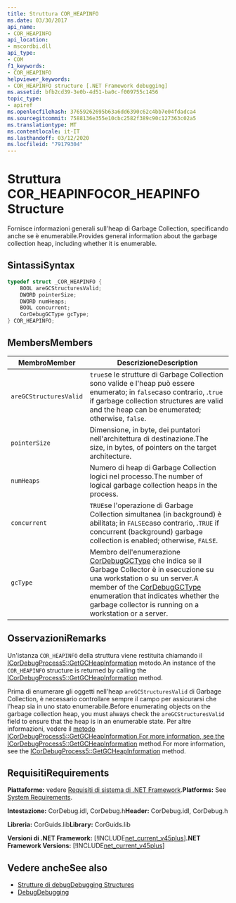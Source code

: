 ```yaml
---
title: Struttura COR_HEAPINFO
ms.date: 03/30/2017
api_name:
- COR_HEAPINFO
api_location:
- mscordbi.dll
api_type:
- COM
f1_keywords:
- COR_HEAPINFO
helpviewer_keywords:
- COR_HEAPINFO structure [.NET Framework debugging]
ms.assetid: bfb2cd39-3e0b-4d51-ba0c-f009755c1456
topic_type:
- apiref
ms.openlocfilehash: 37659262695b63a6dd6390c62c4bb7e04fdadca4
ms.sourcegitcommit: 7588136e355e10cbc2582f389c90c127363c02a5
ms.translationtype: MT
ms.contentlocale: it-IT
ms.lasthandoff: 03/12/2020
ms.locfileid: "79179304"
---
```

# <a name="cor_heapinfo-structure"></a><span data-ttu-id="4afa3-102">Struttura COR_HEAPINFO</span><span class="sxs-lookup"><span data-stu-id="4afa3-102">COR_HEAPINFO Structure</span></span>
<span data-ttu-id="4afa3-103">Fornisce informazioni generali sull'heap di Garbage Collection, specificando anche se è enumerabile.</span><span class="sxs-lookup"><span data-stu-id="4afa3-103">Provides general information about the garbage collection heap, including whether it is enumerable.</span></span>  
  
## <a name="syntax"></a><span data-ttu-id="4afa3-104">Sintassi</span><span class="sxs-lookup"><span data-stu-id="4afa3-104">Syntax</span></span>  
  
```cpp  
typedef struct _COR_HEAPINFO {  
    BOOL areGCStructuresValid;
    DWORD pointerSize;
    DWORD numHeaps;  
    BOOL concurrent;
    CorDebugGCType gcType;
} COR_HEAPINFO;  
```  
  
## <a name="members"></a><span data-ttu-id="4afa3-105">Members</span><span class="sxs-lookup"><span data-stu-id="4afa3-105">Members</span></span>  
  
|<span data-ttu-id="4afa3-106">Membro</span><span class="sxs-lookup"><span data-stu-id="4afa3-106">Member</span></span>|<span data-ttu-id="4afa3-107">Descrizione</span><span class="sxs-lookup"><span data-stu-id="4afa3-107">Description</span></span>|  
|------------|-----------------|  
|`areGCStructuresValid`|<span data-ttu-id="4afa3-108">`true`se le strutture di Garbage Collection sono valide e l'heap può essere enumerato; in `false`caso contrario, .</span><span class="sxs-lookup"><span data-stu-id="4afa3-108">`true` if garbage collection structures are valid and the heap can be enumerated; otherwise, `false`.</span></span>|  
|`pointerSize`|<span data-ttu-id="4afa3-109">Dimensione, in byte, dei puntatori nell'architettura di destinazione.</span><span class="sxs-lookup"><span data-stu-id="4afa3-109">The size, in bytes, of pointers on the target architecture.</span></span>|  
|`numHeaps`|<span data-ttu-id="4afa3-110">Numero di heap di Garbage Collection logici nel processo.</span><span class="sxs-lookup"><span data-stu-id="4afa3-110">The number of logical garbage collection heaps in the process.</span></span>|  
|`concurrent`|<span data-ttu-id="4afa3-111">`TRUE`se l'operazione di Garbage Collection simultanea (in background) è abilitata; in `FALSE`caso contrario, .</span><span class="sxs-lookup"><span data-stu-id="4afa3-111">`TRUE` if concurrent (background) garbage collection is enabled; otherwise, `FALSE`.</span></span>|  
|`gcType`|<span data-ttu-id="4afa3-112">Membro dell'enumerazione [CorDebugGCType](cordebuggctype-enumeration.md) che indica se il Garbage Collector è in esecuzione su una workstation o su un server.</span><span class="sxs-lookup"><span data-stu-id="4afa3-112">A member of the [CorDebugGCType](cordebuggctype-enumeration.md) enumeration that indicates whether the garbage collector is running on a workstation or a server.</span></span>|  
  
## <a name="remarks"></a><span data-ttu-id="4afa3-113">Osservazioni</span><span class="sxs-lookup"><span data-stu-id="4afa3-113">Remarks</span></span>  
 <span data-ttu-id="4afa3-114">Un'istanza `COR_HEAPINFO` della struttura viene restituita chiamando il [ICorDebugProcess5::GetGCHeapInformation](icordebugprocess5-getgcheapinformation-method.md) metodo.</span><span class="sxs-lookup"><span data-stu-id="4afa3-114">An instance of the `COR_HEAPINFO` structure is returned by calling the [ICorDebugProcess5::GetGCHeapInformation](icordebugprocess5-getgcheapinformation-method.md) method.</span></span>  
  
 <span data-ttu-id="4afa3-115">Prima di enumerare gli oggetti nell'heap `areGCStructuresValid` di Garbage Collection, è necessario controllare sempre il campo per assicurarsi che l'heap sia in uno stato enumerabile.</span><span class="sxs-lookup"><span data-stu-id="4afa3-115">Before enumerating objects on the garbage collection heap, you must always check the `areGCStructuresValid` field to ensure that the heap is in an enumerable state.</span></span> <span data-ttu-id="4afa3-116">Per altre informazioni, vedere il [metodo ICorDebugProcess5::GetGCHeapInformation.For more information, see the ICorDebugProcess5::GetGCHeapInformation](icordebugprocess5-getgcheapinformation-method.md) method.</span><span class="sxs-lookup"><span data-stu-id="4afa3-116">For more information, see the [ICorDebugProcess5::GetGCHeapInformation](icordebugprocess5-getgcheapinformation-method.md) method.</span></span>  
  
## <a name="requirements"></a><span data-ttu-id="4afa3-117">Requisiti</span><span class="sxs-lookup"><span data-stu-id="4afa3-117">Requirements</span></span>  
 <span data-ttu-id="4afa3-118">**Piattaforme:** vedere [Requisiti di sistema di .NET Framework](../../get-started/system-requirements.md).</span><span class="sxs-lookup"><span data-stu-id="4afa3-118">**Platforms:** See [System Requirements](../../get-started/system-requirements.md).</span></span>  
  
 <span data-ttu-id="4afa3-119">**Intestazione:** CorDebug.idl, CorDebug.h</span><span class="sxs-lookup"><span data-stu-id="4afa3-119">**Header:** CorDebug.idl, CorDebug.h</span></span>  
  
 <span data-ttu-id="4afa3-120">**Libreria:** CorGuids.lib</span><span class="sxs-lookup"><span data-stu-id="4afa3-120">**Library:** CorGuids.lib</span></span>  
  
 <span data-ttu-id="4afa3-121">**Versioni di .NET Framework:** [!INCLUDE[net_current_v45plus](../../../../includes/net-current-v45plus-md.md)]</span><span class="sxs-lookup"><span data-stu-id="4afa3-121">**.NET Framework Versions:** [!INCLUDE[net_current_v45plus](../../../../includes/net-current-v45plus-md.md)]</span></span>  
  
## <a name="see-also"></a><span data-ttu-id="4afa3-122">Vedere anche</span><span class="sxs-lookup"><span data-stu-id="4afa3-122">See also</span></span>

- [<span data-ttu-id="4afa3-123">Strutture di debug</span><span class="sxs-lookup"><span data-stu-id="4afa3-123">Debugging Structures</span></span>](debugging-structures.md)
- [<span data-ttu-id="4afa3-124">Debug</span><span class="sxs-lookup"><span data-stu-id="4afa3-124">Debugging</span></span>](index.md)
